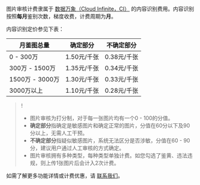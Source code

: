 图片审核计费隶属于 [数据万象（Cloud Infinite，CI）](https://cloud.tencent.com/document/product/460) 的内容识别费用。内容识别按照**每月**鉴别次数，梯度收费，计费周期为**月**。

内容识别定价参见下表：

| 月鉴图总量    | 确定部分    | 不确定部分  |
| ------------- | ----------- | ----------- |
| 0 - 300万       | 1.50元/千张 | 0.38元/千张 |
| 300万 - 1500万  | 1.35元/千张 | 0.34元/千张 |
| 1500万 - 3000万 | 1.30元/千张 | 0.33元/千张 |
| 3000万以上    | 1.10元/千张 | 0.28元/千张 |


>!
> - 图片审核为打分制，对于每一张图片均有一个0 - 100的分值。
> - **确定部分**指确定是敏感图片和确定正常的图片，分值在60分以下及90分以上，无需人工干预。
> - **不确定部分**指疑似敏感图片，系统无法区分是否涉敏，分值在60 - 90分，建议用户通过人工审核的方式确定。
> - 图片审核拥有多种类型，每种类型单独计费。如您勾选了鉴黄、违法违规，则上传1张图片后会计入2次计费。
> 

如需了解更多功能详情或计费优惠，请 [联系我们](https://cloud.tencent.com/about/connect)。
